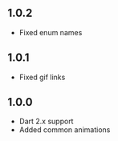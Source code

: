 ## 1.0.2

* Fixed enum names

## 1.0.1

* Fixed gif links

## 1.0.0

* Dart 2.x support
* Added common animations